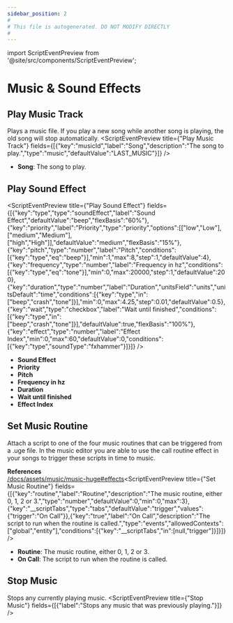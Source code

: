 ```yaml
---
sidebar_position: 2
#
# This file is autogenerated. DO NOT MODIFY DIRECTLY
#
---
```


import ScriptEventPreview from '@site/src/components/ScriptEventPreview';

# Music & Sound Effects

## Play Music Track
Plays a music file. If you play a new song while another song is playing, the old song will stop automatically.
<ScriptEventPreview title={"Play Music Track"} fields={[{"key":"musicId","label":"Song","description":"The song to play.","type":"music","defaultValue":"LAST_MUSIC"}]} />

- **Song**: The song to play.  

## Play Sound Effect
<ScriptEventPreview title={"Play Sound Effect"} fields={[{"key":"type","type":"soundEffect","label":"Sound Effect","defaultValue":"beep","flexBasis":"60%"},{"key":"priority","label":"Priority","type":"priority","options":[["low","Low"],["medium","Medium"],["high","High"]],"defaultValue":"medium","flexBasis":"15%"},{"key":"pitch","type":"number","label":"Pitch","conditions":[{"key":"type","eq":"beep"}],"min":1,"max":8,"step":1,"defaultValue":4},{"key":"frequency","type":"number","label":"Frequency in hz","conditions":[{"key":"type","eq":"tone"}],"min":0,"max":20000,"step":1,"defaultValue":200},{"key":"duration","type":"number","label":"Duration","unitsField":"units","unitsDefault":"time","conditions":[{"key":"type","in":["beep","crash","tone"]}],"min":0,"max":4.25,"step":0.01,"defaultValue":0.5},{"key":"wait","type":"checkbox","label":"Wait until finished","conditions":[{"key":"type","in":["beep","crash","tone"]}],"defaultValue":true,"flexBasis":"100%"},{"key":"effect","type":"number","label":"Effect Index","min":0,"max":60,"defaultValue":0,"conditions":[{"key":"type","soundType":"fxhammer"}]}]} />

- **Sound Effect**  
- **Priority**  
- **Pitch**  
- **Frequency in hz**  
- **Duration**  
- **Wait until finished**  
- **Effect Index**  

## Set Music Routine
Attach a script to one of the four music routines that can be triggered from a .uge file. In the music editor you are able to use the call routine effect in your songs to trigger these scripts in time to music.

**References**  
[/docs/assets/music/music-huge#effects](/docs/assets/music/music-huge#effects)<ScriptEventPreview title={"Set Music Routine"} fields={[{"key":"routine","label":"Routine","description":"The music routine, either 0, 1, 2 or 3.","type":"number","defaultValue":0,"min":0,"max":3},{"key":"__scriptTabs","type":"tabs","defaultValue":"trigger","values":{"trigger":"On Call"}},{"key":"true","label":"On Call","description":"The script to run when the routine is called.","type":"events","allowedContexts":["global","entity"],"conditions":[{"key":"__scriptTabs","in":[null,"trigger"]}]}]} />

- **Routine**: The music routine, either 0, 1, 2 or 3.  
- **On Call**: The script to run when the routine is called.  

## Stop Music
Stops any currently playing music.
<ScriptEventPreview title={"Stop Music"} fields={[{"label":"Stops any music that was previously playing."}]} />


